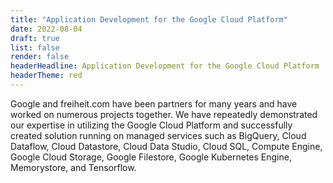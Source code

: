 ```yaml
---
title: "Application Development for the Google Cloud Platform"
date: 2022-08-04
draft: true
list: false
render: false
headerHeadline: Application Development for the Google Cloud Platform
headerTheme: red
---
```


Google and freiheit.com have been partners for many years and have worked on numerous projects together. We have repeatedly demonstrated our expertise in utilizing the Google Cloud Platform and successfully created solution running on managed services such as BigQuery, Cloud Dataflow, Cloud Datastore, Cloud Data Studio, Cloud SQL, Compute Engine, Google Cloud Storage, Google Filestore, Google Kubernetes Engine, Memorystore, and Tensorflow.